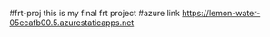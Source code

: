 #frt-proj
this is my final frt project
#azure link https://lemon-water-05ecafb00.5.azurestaticapps.net
